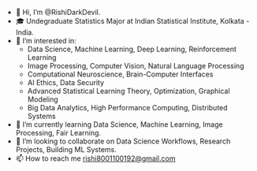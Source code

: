 - 👋 Hi, I’m @RishiDarkDevil.
- 🎓 Undegraduate Statistics Major at Indian Statistical Institute, Kolkata - India.
- 👀 I’m interested in:
  - Data Science, Machine Learning, Deep Learning, Reinforcement Learning 
  - Image Processing, Computer Vision, Natural Language Processing
  - Computational Neuroscience, Brain-Computer Interfaces
  - AI Ethics, Data Security  
  - Advanced Statistical Learning Theory, Optimization, Graphical Modeling
  - Big Data Analytics, High Performance Computing, Distributed Systems
- 🌱 I’m currently learning Data Science, Machine Learning, Image Processing, Fair Learning.
- 💞️ I’m looking to collaborate on Data Science Workflows, Research Projects, Building ML Systems.
- 📫 How to reach me rishi8001100192@gmail.com

<!---
RishiDarkDevil/RishiDarkDevil is a ✨ special ✨ repository because its `README.md` (this file) appears on your GitHub profile.
You can click the Preview link to take a look at your changes.
--->
